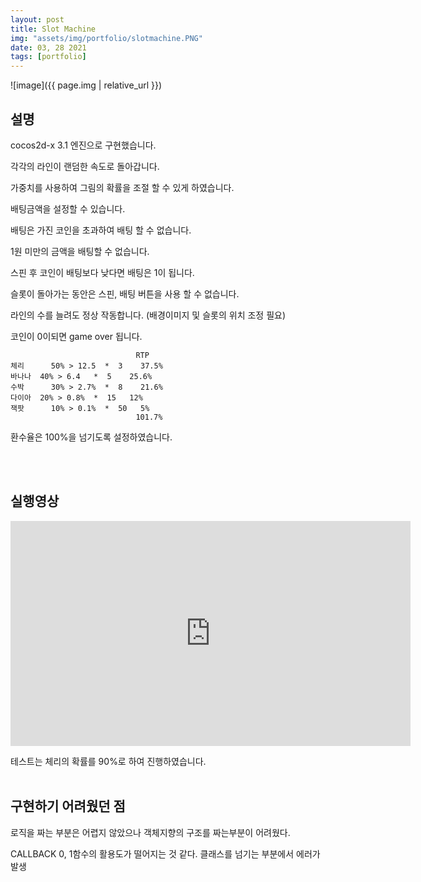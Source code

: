 ```yaml
---
layout: post
title: Slot Machine
img: "assets/img/portfolio/slotmachine.PNG"
date: 03, 28 2021
tags: [portfolio]
---
```


![image]({{ page.img | relative_url }})

## 설명

cocos2d-x 3.1 엔진으로 구현했습니다.

각각의 라인이 랜덤한 속도로 돌아갑니다.

가중치를 사용하여 그림의 확률을 조절 할 수 있게 하였습니다.

배팅금액을 설정할 수 있습니다.

배팅은 가진 코인을 초과하여 배팅 할 수 없습니다.

1원 미만의 금액을 배팅할 수 없습니다.

스핀 후 코인이 배팅보다 낮다면 배팅은 1이 됩니다.

슬롯이 돌아가는 동안은 스핀, 배팅 버튼을 사용 할 수 없습니다.

라인의 수를 늘려도 정상 작동합니다. (배경이미지 및 슬롯의 위치 조정 필요)

코인이 0이되면 game over 됩니다.

                                RTP
    체리   	50% > 12.5  *  3    37.5%
    바나나  40% > 6.4   *  5    25.6%
    수박   	30% > 2.7%  *  8    21.6%
    다이아  20% > 0.8%  *  15   12% 
    잭팟   	10% > 0.1%  *  50   5%
                                101.7%

환수율은 100%을 넘기도록 설정하였습니다.

<br/>
<br/>

## 실행영상 
<iframe width="640" height="360" src="https://www.youtube.com/embed/VdgkVyaskpo" frameborder="0" gesture="media" allowfullscreen=""></iframe>

테스트는 체리의 확률를 90%로 하여 진행하였습니다.
<br/>
<br/>

## 구현하기 어려웠던 점

로직을 짜는 부분은 어렵지 않았으나 객체지향의 구조를 짜는부분이 어려웠다. 

CALLBACK 0, 1함수의 활용도가 떨어지는 것 같다. 클래스를 넘기는 부분에서 에러가 발생
